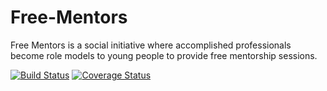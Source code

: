 
# Free-Mentors
Free Mentors is a social initiative where accomplished professionals become role models to young people to provide free mentorship sessions.

[![Build Status](https://travis-ci.org/ngirimana/Free-Mentors.svg?branch=develop)](https://travis-ci.org/ngirimana/Free-Mentors)       [![Coverage Status](https://coveralls.io/repos/github/ngirimana/Free-Mentors/badge.svg?branch=develop)](https://coveralls.io/github/ngirimana/Free-Mentors?branch=develop)
